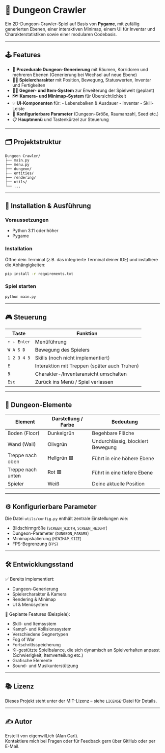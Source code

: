 
# 🧱 Dungeon Crawler

Ein 2D-Dungeon-Crawler-Spiel auf Basis von **Pygame**, mit zufällig generierten Ebenen, einer interaktiven Minimap, einem UI für Inventar und Charakterstatistiken sowie einer modularen Codebasis.

---

## 🕹️ Features

- 🔁 **Prozedurale Dungeon-Generierung** mit Räumen, Korridoren und mehreren Ebenen (Generierung bei Wechsel auf neue Ebene)
- 🧍‍♂️ **Spielercharakter** mit Position, Bewegung, Statuswerten, Inventar und Fertigkeiten
- 🧟‍♂️ **Gegner- und Item-System** zur Erweiterung der Spielwelt (geplant)
- 🗺️ **Kamera- und Minimap-System** für Übersichtlichkeit
- 💡 **UI-Komponenten** für:
      - Lebensbalken & Ausdauer
      - Inventar
      - Skill-Leiste
- 🔧 **Konfigurierbare Parameter** (Dungeon-Größe, Raumanzahl, Seed etc.)
- 📋 **Hauptmenü** und Tastenkürzel zur Steuerung

---

## 🗂️ Projektstruktur

```
Dungeon Crawler/
├── main.py
├── menu.py
├── dungeon/
├── entities/
├── rendering/
├── utils/
└── ...
```

---

## 🚀 Installation & Ausführung

### Voraussetzungen

- Python 3.11 oder höher
- Pygame

### Installation

Öffne dein Terminal (z.B. das integrierte Terminal deiner IDE) und installiere die Abhängigkeiten:

```bash
pip install -r requirements.txt
```

### Spiel starten

```bash
python main.py
```

---

## 🎮 Steuerung

| Taste         | Funktion                                    |
|---------------|---------------------------------------------|
| `↑ ↓ Enter`   | Menüführung                                 |
| `W A S D`     | Bewegung des Spielers                       |
| `1 2 3 4 5`   | Skills (noch nicht implementiert)           |
| `E`           | Interaktion mit Treppen (später auch Truhen)|
| `B`           | Charakter-/Inventaransicht umschalten       |
| `Esc`         | Zurück ins Menü / Spiel verlassen           |

---

## 🧩 Dungeon-Elemente

| Element            | Darstellung / Farbe          | Bedeutung                         |
|--------------------|------------------------------|-----------------------------------|
| Boden (Floor)      | Dunkelgrün                   | Begehbare Fläche                  |
| Wand (Wall)        | Olivgrün                     | Undurchlässig, blockiert Bewegung |
| Treppe nach oben   | Hellgrün 🟩                  | Führt in eine höhere Ebene        |
| Treppe nach unten  | Rot 🟥                       | Führt in eine tiefere Ebene       |
| Spieler            | Weiß                         | Deine aktuelle Position           |

---

## ⚙️ Konfigurierbare Parameter

Die Datei `utils/config.py` enthält zentrale Einstellungen wie:

- Bildschirmgröße (`SCREEN_WIDTH`, `SCREEN_HEIGHT`)
- Dungeon-Parameter (`DUNGEON_PARAMS`)
- Minimapskalierung (`MINIMAP_SIZE`)
- FPS-Begrenzung (`FPS`)

---

## 🛠️ Entwicklungsstand

✅ Bereits implementiert:
- Dungeon-Generierung
- Spielercharakter & Kamera
- Rendering & Minimap
- UI & Menüsystem

🚧 Geplante Features (Beispiele):
- Skill- und Itemsystem
- Kampf- und Kollisionssystem
- Verschiedene Gegnertypen
- Fog of War
- Fortschrittsspeicherung
- KI-gestützte Spielbalance, die sich dynamisch an Spielverhalten anpasst (Schwierigkeit, Itemverteilung etc.)
- Grafische Elemente
- Sound- und Musikunterstützung

---

## 📚 Lizenz

Dieses Projekt steht unter der MIT-Lizenz – siehe `LICENSE`-Datei für Details.

---

## ✍️ Autor

Erstellt von eigenwilLich (Alan Carl).  
Kontaktiere mich bei Fragen oder für Feedback gern über GitHub oder per E-Mail.
